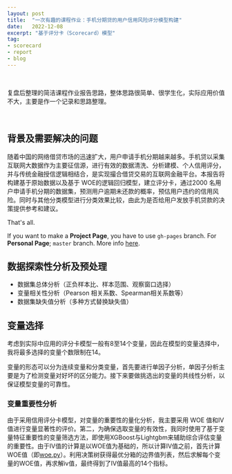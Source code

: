 ```yaml
---
layout: post
title:  "一次有趣的课程作业：手机分期贷的用户信用风险评分模型构建"
date:   2022-12-08
excerpt: "基于评分卡（Scorecard）模型"
tag:
- scorecard 
- report
- blog
---
```


<br/>

复盘后整理的简洁课程作业报告思路，整体思路很简单、很学生化，实际应用价值不大，主要是作一个记录和思路整理。

<br/>

## 背景及需要解决的问题
随着中国的网络借贷市场的迅速扩大，用户申请手机分期越来越多。手机贷以采集互联网大数据作为主要征信源，进行有效的数据清洗、分析建模、个人信用评分，并与传统金融授信逻辑相结合，是实现撮合借贷交易的互联网金融平台。本报告将构建基于原始数据以及基于 WOE的逻辑回归模型，建立评分卡，通过2000 名用户申请手机分期的数据集，预测用户逾期未还款的概率，预估用户违约的信用风险。同时与其他分类模型进行分类效果比较，由此为是否给用户发放手机贷款的决策提供参考和建议。
     
That's all.

If you want to make a **Project Page**, you have to use `gh-pages` branch. For **Personal Page**; `master` branch. More info [here](https://help.github.com/articles/about-github-pages-and-jekyll/#jekylls-build-process).

## 数据探索性分析及预处理
* 数据集总体分析（正负样本比、样本范围、观察窗口选择）
* 变量相关性分析（Pearson 相关系数、Spearman相关系数等）
* 数据集缺失值分析（多种方式替换缺失值）

## 变量选择
考虑到实际中应用的评分卡模型一般有8至14个变量，因此在模型的变量选择中，我将最多选择的变量个数限制在14。

变量的形态可以分为连续变量和分类变量，首先要进行单因子分析，单因子分析主要是为了检测变量对好坏的区分能力。接下来要做挑选出的变量的共线性分析，以保证模型变量的可靠性。

### 变量重要性分析
由于采用信用评分卡模型，对变量的重要性的量化分析，我主要采用 WOE 值和IV 值进行变量显著性的评价。第二，为确保选取变量的有效性，我同时使用了基于变量特征重要性的变量筛选方法，即使用XGBoost与Lightgbm来辅助综合评估变量的重要性。由于IV值的计算是以WOE值为基础的，所以计算IV值之前，首先计算 WOE值（即[woe.py](https://github.com/LZXCyrus/scorecard/blob/main/woe.py)）。利用决策树获得最优分箱的边界值列表，然后求解每个变量的WOE值，再求解iv值，最终得到了IV值最高的14个指标。


